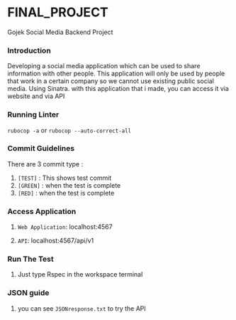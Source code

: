 # FINAL_PROJECT

Gojek Social Media Backend Project

### Introduction

Developing a social media application which can be used to share information with other people. This application will only be used by people that work in a certain company so we cannot use existing public social media. Using Sinatra. with this application that i made, you can access it via website and via API

### Running Linter

`rubocop -a` or `rubocop --auto-correct-all`

### Commit Guidelines

There are 3 commit type :

1. `[TEST]` : This shows test commit
2. `[GREEN]` : when the test is complete
3. `[RED]` : when the test is complete

### Access Application

1. `Web Application`: localhost:4567

2. `API`: localhost:4567/api/v1

### Run The Test

1. Just type Rspec in the workspace terminal

### JSON guide

1. you can see `JSONresponse.txt` to try the API
